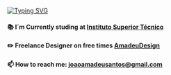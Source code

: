[![Typing SVG](https://readme-typing-svg.demolab.com?font=Prompt&size=30&pause=1000&width=820&lines=Hello+There!;Welcome+to+my+profile+%F0%9F%91%8B)](https://git.io/typing-svg)

#### 📚 I´m Currently studing at [Instituto Superior Técnico](https://tecnico.ulisboa.pt/pt/)
#### ✏️ Freelance Designer on free times [AmadeuDesign](https://www.behance.net/amadeudesign)
#### 📫 How to reach me: **joaoamadeusantos@gmail.com**


